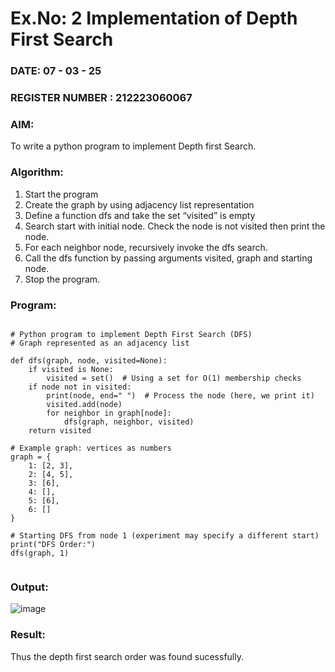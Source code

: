 # Ex.No: 2  Implementation of Depth First Search
### DATE: 07 - 03 - 25                                                                        
### REGISTER NUMBER : 212223060067
### AIM: 
To write a python program to implement Depth first Search. 
### Algorithm:
1. Start the program
2. Create the graph by using adjacency list representation
3. Define a function dfs and take the set “visited” is empty 
4. Search start with initial node. Check the node is not visited then print the node.
5. For each neighbor node, recursively invoke the dfs search.
6. Call the dfs function by passing arguments visited, graph and starting node.
7. Stop the program.
### Program:



```

# Python program to implement Depth First Search (DFS)
# Graph represented as an adjacency list

def dfs(graph, node, visited=None):
    if visited is None:
        visited = set()  # Using a set for O(1) membership checks
    if node not in visited:
        print(node, end=" ")  # Process the node (here, we print it)
        visited.add(node)
        for neighbor in graph[node]:
            dfs(graph, neighbor, visited)
    return visited

# Example graph: vertices as numbers
graph = {
    1: [2, 3],
    2: [4, 5],
    3: [6],
    4: [],
    5: [6],
    6: []
}

# Starting DFS from node 1 (experiment may specify a different start)
print("DFS Order:")
dfs(graph, 1)


```

### Output:

![image](https://github.com/user-attachments/assets/03715b72-bba0-48f0-a930-8b3f244d3cc4)


### Result:
Thus the depth first search order was found sucessfully.
